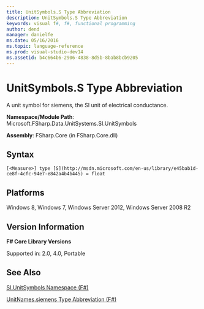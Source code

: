 ```yaml
---
title: UnitSymbols.S Type Abbreviation
description: UnitSymbols.S Type Abbreviation
keywords: visual f#, f#, functional programming
author: dend
manager: danielfe
ms.date: 05/16/2016
ms.topic: language-reference
ms.prod: visual-studio-dev14
ms.assetid: b4c664b6-2906-4838-8d5b-8bab8bcb9205 
---
```


# UnitSymbols.S Type Abbreviation

A unit symbol for siemens, the SI unit of electrical conductance.

**Namespace/Module Path**: Microsoft.FSharp.Data.UnitSystems.SI.UnitSymbols

**Assembly**: FSharp.Core (in FSharp.Core.dll)


## Syntax

```
[<Measure>] type [S](http://msdn.microsoft.com/en-us/library/e45bab1d-ce8f-4cfc-94e7-e842a4b4b445) = float
```

## Platforms
Windows 8, Windows 7, Windows Server 2012, Windows Server 2008 R2


## Version Information
**F# Core Library Versions**

Supported in: 2.0, 4.0, Portable




## See Also
[SI.UnitSymbols Namespace &#40;F&#35;&#41;](SI.UnitSymbols-Namespace-%5BFSharp%5D.md)

[UnitNames.siemens Type Abbreviation &#40;F&#35;&#41;](UnitNames.siemens-Type-Abbreviation-%5BFSharp%5D.md)

